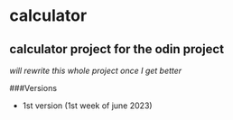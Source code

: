 # calculator
## calculator project for the odin project
*will rewrite this whole project once I get better*


###Versions
 - 1st version (1st week of june 2023)